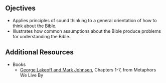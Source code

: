 ---
---

## Ojectives

- Applies principles of sound thinking to a general orientation of how to think about the Bible.
- Illustrates how common assumptions about the Bible produce problems for understanding the Bible.

## Additional Resources

- Books
  - [George Lakeoff and Mark Johnsen], Chapters 1-7, from Metaphors We Live By

[George Lakeoff and Mark Johnsen]: https://files.cdn.thinkific.com/file_uploads/638244/attachments/88f/189/6ea/02-Lakoff-Johnsen_Chapters-1-7-Metaphors-We-Live-By.pdf

